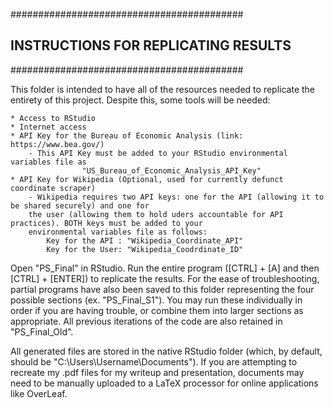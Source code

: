 ##########################################
## INSTRUCTIONS FOR REPLICATING RESULTS ##
##########################################

This folder is intended to have all of the resources needed to replicate the entirety of this project. Despite this, some tools will be needed:

	* Access to RStudio
	* Internet access
	* API Key for the Bureau of Economic Analysis (link: https://www.bea.gov/)
		- This API Key must be added to your RStudio environmental variables file as 
					"US_Bureau_of_Economic_Analysis_API_Key"
	* API Key for Wikipedia (Optional, used for currently defunct coordinate scraper)
		- Wikipedia requires two API keys: one for the API (allowing it to be shared securely) and one for 
		the user (allowing them to hold uders accountable for API practices). BOTH keys must be added to your 	
		environmental variables file as follows:
			Key for the API : "Wikipedia_Coordinate_API"
			Key for the User: "Wikipedia_Coodrdinate_ID"


Open "PS_Final" in RStudio. Run the entire program ([CTRL] + [A] and then [CTRL] + [ENTER]) to replicate the results. For the ease of troubleshooting, partial programs have also been saved to this folder representing the four possible sections (ex. "PS_Final_S1"). You may run these individually in order if you are having trouble, or combine them into larger sections as appropriate. All previous iterations of the code are also retained in "PS_Final_Old".

All generated files are stored in the native RStudio folder (which, by default, should be "C:\Users\Username\Documents"). If you are attempting to recreate my .pdf files for my writeup and presentation, documents may need to be manually uploaded to a LaTeX processor for online applications like OverLeaf. 
